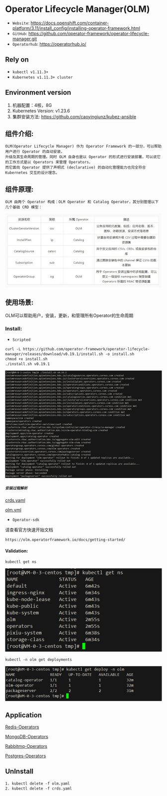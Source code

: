 # Operator Lifecycle Manager(OLM)

- `Website`: https://docs.openshift.com/container-platform/3.11/install_config/installing-operator-framework.html
- `GitHub`: https://github.com/operator-framework/operator-lifecycle-manager.git
- `Operatorhub`: https://operatorhub.io/

## Rely on
- `kubectl v1.11.3+`
- `Kubernetes v1.11.3+ cluster`

## Environment version
1. 机器配置：4核，8G
2. Kubernetes Version: v1.23.6
3. 集群安装方法: https://github.com/caoyingjunz/kubez-ansible
## 组件介绍:
```text
OLM(Operator Lifecycle Manager) 作为 Operator Framework 的一部分，可以帮助用户进行 Operator 的自动安装，
升级及其生命周期的管理。同时 OLM 自身也是以 Operator 的形式进行安装部署，可以说它的工作方式是以 Operators 来管理 Operators，
而它面向 Operator 提供了声明式 (declarative) 的自动化管理能力也完全符合 Kubernetes 交互的设计理念。
```

## 组件原理:
```text
OLM 由两个 Operator 构成：OLM Operator 和 Catalog Operator，其分别管理以下几个基础 CRD 模型：
```

![img.png](img/1.jpg)

## 使用场景:
OLM可以帮助用户，安装，更新，和管理所有Operator的生命周期


### Install:
- `Scripted`
```shell
curl -L https://github.com/operator-framework/operator-lifecycle-manager/releases/download/v0.19.1/install.sh -o install.sh
chmod +x install.sh
./install.sh v0.19.1
```

![img](img/install.png)

##### `安装过程解析`

[crds.yaml](yml/crds.yaml)

[olm.yml](yml/olm.yaml)

- `Operator-sdk`

请查看官方快速开始文档
```text
https://olm.operatorframework.io/docs/getting-started/
```

#### Validation:
```text
kubectl get ns
```
![img](img/ns.png)
```text
kubectl -n olm get deployments
```
![img](img/deploy.png)

## Application

[Redis-Operators](redis-operators/README.md)

[MongoDB-Operators](mongodb-operators/README.md)

[Rabbitmq-Operators](rabbitmq-operators/README.md)

[Postgres-Operators](postgres-Operators/README.md)

## UnInstall
```shell
1. kubectl delete -f olm.yaml
2. kubectl delete -f crds.yaml
```

